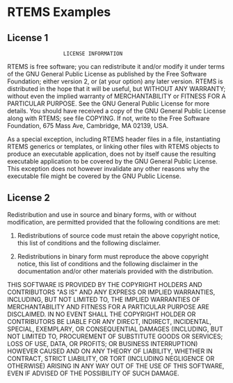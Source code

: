 RTEMS Examples
==============

License 1
---------
                      LICENSE INFORMATION

RTEMS is free software; you can redistribute it and/or modify it under
terms of the GNU General Public License as published by the
Free Software Foundation; either version 2, or (at your option) any
later version.  RTEMS is distributed in the hope that it will be useful,
but WITHOUT ANY WARRANTY; without even the implied warranty of
MERCHANTABILITY or FITNESS FOR A PARTICULAR PURPOSE. See the GNU
General Public License for more details. You should have received
a copy of the GNU General Public License along with RTEMS; see
file COPYING. If not, write to the Free Software Foundation, 675
Mass Ave, Cambridge, MA 02139, USA.

As a special exception, including RTEMS header files in a file,
instantiating RTEMS generics or templates, or linking other files
with RTEMS objects to produce an executable application, does not
by itself cause the resulting executable application to be covered
by the GNU General Public License. This exception does not
however invalidate any other reasons why the executable file might be
covered by the GNU Public License.


License 2
---------
Redistribution and use in source and binary forms, with or without
modification, are permitted provided that the following conditions are met:

1. Redistributions of source code must retain the above copyright notice, this
list of conditions and the following disclaimer.

2. Redistributions in binary form must reproduce the above copyright notice,
this list of conditions and the following disclaimer in the documentation
and/or other materials provided with the distribution.

THIS SOFTWARE IS PROVIDED BY THE COPYRIGHT HOLDERS AND CONTRIBUTORS "AS IS"
AND ANY EXPRESS OR IMPLIED WARRANTIES, INCLUDING, BUT NOT LIMITED TO, THE
IMPLIED WARRANTIES OF MERCHANTABILITY AND FITNESS FOR A PARTICULAR PURPOSE ARE
DISCLAIMED. IN NO EVENT SHALL THE COPYRIGHT HOLDER OR CONTRIBUTORS BE LIABLE
FOR ANY DIRECT, INDIRECT, INCIDENTAL, SPECIAL, EXEMPLARY, OR CONSEQUENTIAL
DAMAGES (INCLUDING, BUT NOT LIMITED TO, PROCUREMENT OF SUBSTITUTE GOODS OR
SERVICES; LOSS OF USE, DATA, OR PROFITS; OR BUSINESS INTERRUPTION) HOWEVER
CAUSED AND ON ANY THEORY OF LIABILITY, WHETHER IN CONTRACT, STRICT LIABILITY,
OR TORT (INCLUDING NEGLIGENCE OR OTHERWISE) ARISING IN ANY WAY OUT OF THE USE
OF THIS SOFTWARE, EVEN IF ADVISED OF THE POSSIBILITY OF SUCH DAMAGE.
